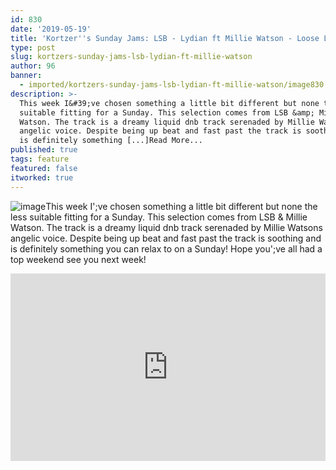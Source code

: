 ```yaml
---
id: 830
date: '2019-05-19'
title: 'Kortzer''s Sunday Jams: LSB - Lydian ft Millie Watson - Loose Lips'
type: post
slug: kortzers-sunday-jams-lsb-lydian-ft-millie-watson
author: 96
banner:
  - imported/kortzers-sunday-jams-lsb-lydian-ft-millie-watson/image830.jpeg
description: >-
  This week I&#39;ve chosen something a little bit different but none the less
  suitable fitting for a Sunday. This selection comes from LSB &amp; Millie
  Watson. The track is a dreamy liquid dnb track serenaded by Millie Watsons
  angelic voice. Despite being up beat and fast past the track is soothing and
  is definitely something [...]Read More...
published: true
tags: feature
featured: false
itworked: true
---
```

![image](../imported/kortzers-sunday-jams-lsb-lydian-ft-millie-watson/image830.jpeg)This week I';ve chosen something a little bit different but none the less suitable fitting for a Sunday. This selection comes from LSB & Millie Watson. The track is a dreamy liquid dnb track serenaded by Millie Watsons angelic voice. Despite being up beat and fast past the track is soothing and is definitely something you can relax to on a Sunday! Hope you';ve all had a top weekend see you next week!

<iframe width='100%' height='300' scrolling='no' frameborder='no' allow='autoplay' src='http://www.youtube.com/embed/G6EY2OrvgSw?wmode=opaque'></iframe>